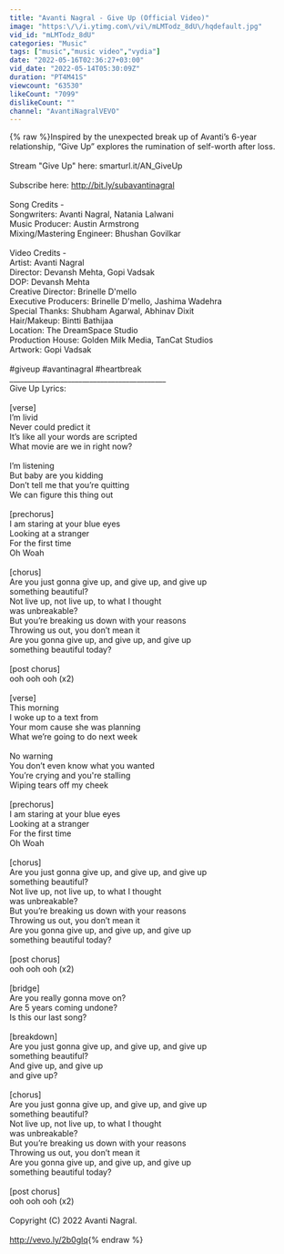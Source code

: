 ```yaml
---
title: "Avanti Nagral - Give Up (Official Video)"
image: "https:\/\/i.ytimg.com\/vi\/mLMTodz_8dU\/hqdefault.jpg"
vid_id: "mLMTodz_8dU"
categories: "Music"
tags: ["music","music video","vydia"]
date: "2022-05-16T02:36:27+03:00"
vid_date: "2022-05-14T05:30:09Z"
duration: "PT4M41S"
viewcount: "63530"
likeCount: "7099"
dislikeCount: ""
channel: "AvantiNagralVEVO"
---
```

{% raw %}Inspired by the unexpected break up of Avanti’s 6-year relationship, “Give Up” explores the rumination of self-worth after loss.<br /><br />Stream &quot;Give Up&quot; here: smarturl.it/AN_GiveUp<br /><br />Subscribe here: <a rel="nofollow" target="blank" href="http://bit.ly/subavantinagral">http://bit.ly/subavantinagral</a><br /><br />Song Credits -<br />Songwriters: Avanti Nagral, Natania Lalwani<br />Music Producer: Austin Armstrong<br />Mixing/Mastering Engineer: Bhushan Govilkar<br /><br />Video Credits -<br />Artist: Avanti Nagral<br />Director: Devansh Mehta, Gopi Vadsak<br />DOP: Devansh Mehta<br />Creative Director: Brinelle D'mello<br />Executive Producers: Brinelle D'mello, Jashima Wadehra<br />Special Thanks: Shubham Agarwal, Abhinav Dixit<br />Hair/Makeup: Bintti Bathijaa<br />Location: The DreamSpace Studio<br />Production House: Golden Milk Media, TanCat Studios<br />Artwork: Gopi Vadsak<br /><br />#giveup #avantinagral #heartbreak<br />___________________________________________<br />Give Up Lyrics:<br /><br />[verse]<br />I’m livid<br />Never could predict it<br />It’s like all your words are scripted<br />What movie are we in right now?<br /><br />I’m listening<br />But baby are you kidding<br />Don’t tell me that you’re quitting<br />We can figure this thing out<br /><br />[prechorus]<br />I am staring at your blue eyes<br />Looking at a stranger<br />For the first time<br />Oh Woah<br /><br />[chorus]<br />Are you just gonna give up, and give up, and give up<br />something beautiful?<br />Not live up, not live up, to what I thought<br />was unbreakable?<br />But you’re breaking us down with your reasons<br />Throwing us out, you don’t mean it<br />Are you gonna give up, and give up, and give up<br />something beautiful today?<br /><br />[post chorus]<br />ooh ooh ooh (x2)<br /><br />[verse]<br />This morning<br />I woke up to a text from<br />Your mom cause she was planning<br />What we’re going to do next week<br /><br />No warning<br />You don’t even know what you wanted<br />You’re crying and you're stalling<br />Wiping tears off my cheek<br /><br />[prechorus]<br />I am staring at your blue eyes<br />Looking at a stranger<br />For the first time<br />Oh Woah<br /><br />[chorus]<br />Are you just gonna give up, and give up, and give up<br />something beautiful?<br />Not live up, not live up, to what I thought<br />was unbreakable?<br />But you’re breaking us down with your reasons<br />Throwing us out, you don’t mean it<br />Are you gonna give up, and give up, and give up<br />something beautiful today?<br /><br />[post chorus]<br />ooh ooh ooh (x2)<br /><br />[bridge]<br />Are you really gonna move on?<br />Are 5 years coming undone?<br />Is this our last song?<br /><br />[breakdown]<br />Are you just gonna give up, and give up, and give up<br />something beautiful?<br />And give up, and give up<br />and give up?<br /><br />[chorus]<br />Are you just gonna give up, and give up, and give up<br />something beautiful?<br />Not live up, not live up, to what I thought<br />was unbreakable?<br />But you’re breaking us down with your reasons<br />Throwing us out, you don’t mean it<br />Are you gonna give up, and give up, and give up<br />something beautiful today?<br /><br />[post chorus]<br />ooh ooh ooh (x2)<br /><br />Copyright (C) 2022 Avanti Nagral.<br /><br /><a rel="nofollow" target="blank" href="http://vevo.ly/2b0glq">http://vevo.ly/2b0glq</a>{% endraw %}
